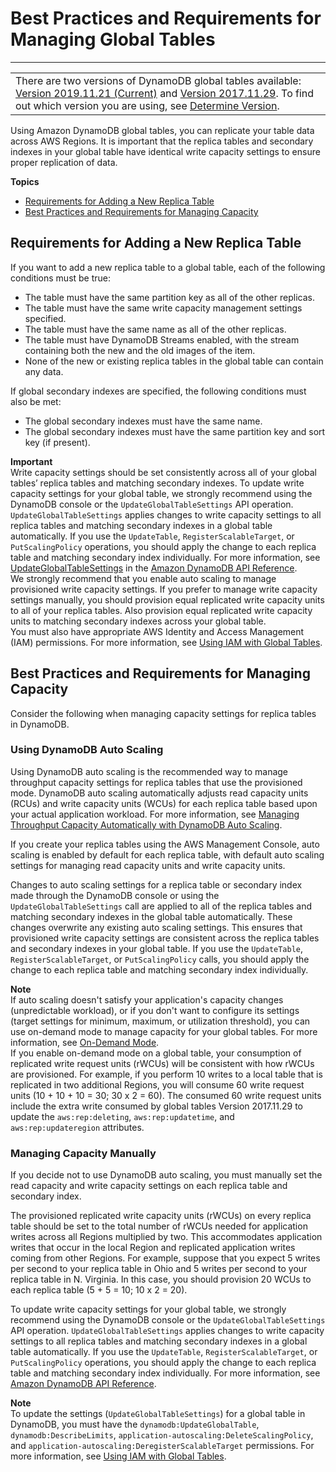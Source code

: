 # Best Practices and Requirements for Managing Global Tables<a name="globaltables_reqs_bestpractices"></a>


****  

|  | 
| --- |
| There are two versions of DynamoDB global tables available: [Version 2019\.11\.21 \(Current\)](globaltables.V2.md) and [Version 2017\.11\.29](globaltables.V1.md)\. To find out which version you are using, see [Determine Version](globaltables.DetermineVersion.md)\. | 

Using Amazon DynamoDB global tables, you can replicate your table data across AWS Regions\. It is important that the replica tables and secondary indexes in your global table have identical write capacity settings to ensure proper replication of data\.

**Topics**
+ [Requirements for Adding a New Replica Table](#globaltables_reqs_bestpractices.requirements)
+ [Best Practices and Requirements for Managing Capacity](#globaltables_reqs_bestpractices.tables)

## Requirements for Adding a New Replica Table<a name="globaltables_reqs_bestpractices.requirements"></a>

If you want to add a new replica table to a global table, each of the following conditions must be true:
+ The table must have the same partition key as all of the other replicas\.
+ The table must have the same write capacity management settings specified\.
+ The table must have the same name as all of the other replicas\.
+ The table must have DynamoDB Streams enabled, with the stream containing both the new and the old images of the item\.
+ None of the new or existing replica tables in the global table can contain any data\.

If global secondary indexes are specified, the following conditions must also be met:
+ The global secondary indexes must have the same name\. 
+ The global secondary indexes must have the same partition key and sort key \(if present\)\. 

**Important**  
 Write capacity settings should be set consistently across all of your global tables’ replica tables and matching secondary indexes\. To update write capacity settings for your global table, we strongly recommend using the DynamoDB console or the `UpdateGlobalTableSettings` API operation\. `UpdateGlobalTableSettings` applies changes to write capacity settings to all replica tables and matching secondary indexes in a global table automatically\. If you use the `UpdateTable`, `RegisterScalableTarget`, or `PutScalingPolicy` operations, you should apply the change to each replica table and matching secondary index individually\. For more information, see [UpdateGlobalTableSettings](https://docs.aws.amazon.com/amazondynamodb/latest/APIReference/API_UpdateGlobalTableSettings.html) in the [Amazon DynamoDB API Reference](https://docs.aws.amazon.com/amazondynamodb/latest/APIReference/)\.   
We strongly recommend that you enable auto scaling to manage provisioned write capacity settings\. If you prefer to manage write capacity settings manually, you should provision equal replicated write capacity units to all of your replica tables\. Also provision equal replicated write capacity units to matching secondary indexes across your global table\.   
You must also have appropriate AWS Identity and Access Management \(IAM\) permissions\. For more information, see [Using IAM with Global Tables](gt_IAM.md)\.

## Best Practices and Requirements for Managing Capacity<a name="globaltables_reqs_bestpractices.tables"></a>

Consider the following when managing capacity settings for replica tables in DynamoDB\.

### Using DynamoDB Auto Scaling<a name="globaltables_reqs_bestpractices.tables.autoscaling"></a>

Using DynamoDB auto scaling is the recommended way to manage throughput capacity settings for replica tables that use the provisioned mode\. DynamoDB auto scaling automatically adjusts read capacity units \(RCUs\) and write capacity units \(WCUs\) for each replica table based upon your actual application workload\. For more information, see [Managing Throughput Capacity Automatically with DynamoDB Auto Scaling](AutoScaling.md)\.

If you create your replica tables using the AWS Management Console, auto scaling is enabled by default for each replica table, with default auto scaling settings for managing read capacity units and write capacity units\.

Changes to auto scaling settings for a replica table or secondary index made through the DynamoDB console or using the `UpdateGlobalTableSettings` call are applied to all of the replica tables and matching secondary indexes in the global table automatically\. These changes overwrite any existing auto scaling settings\. This ensures that provisioned write capacity settings are consistent across the replica tables and secondary indexes in your global table\. If you use the `UpdateTable`, `RegisterScalableTarget`, or `PutScalingPolicy` calls, you should apply the change to each replica table and matching secondary index individually\. 

**Note**  
 If auto scaling doesn't satisfy your application's capacity changes \(unpredictable workload\), or if you don't want to configure its settings \(target settings for minimum, maximum, or utilization threshold\), you can use on\-demand mode to manage capacity for your global tables\. For more information, see [On\-Demand Mode](HowItWorks.ReadWriteCapacityMode.md#HowItWorks.OnDemand)\.   
If you enable on\-demand mode on a global table, your consumption of replicated write request units \(rWCUs\) will be consistent with how rWCUs are provisioned\. For example, if you perform 10 writes to a local table that is replicated in two additional Regions, you will consume 60 write request units \(10 \+ 10 \+ 10 = 30; 30 x 2 = 60\)\. The consumed 60 write request units include the extra write consumed by global tables Version 2017\.11\.29 to update the `aws:rep:deleting`, `aws:rep:updatetime`, and `aws:rep:updateregion` attributes\. 

### Managing Capacity Manually<a name="globaltables_reqs_bestpractices.tables.manual-capacity-management"></a>

If you decide not to use DynamoDB auto scaling, you must manually set the read capacity and write capacity settings on each replica table and secondary index\.

The provisioned replicated write capacity units \(rWCUs\) on every replica table should be set to the total number of rWCUs needed for application writes across all Regions multiplied by two\. This accommodates application writes that occur in the local Region and replicated application writes coming from other Regions\. For example, suppose that you expect 5 writes per second to your replica table in Ohio and 5 writes per second to your replica table in N\. Virginia\. In this case, you should provision 20 WCUs to each replica table \(5 \+ 5 = 10; 10 x 2 = 20\)\.

 To update write capacity settings for your global table, we strongly recommend using the DynamoDB console or the `UpdateGlobalTableSettings` API operation\. `UpdateGlobalTableSettings` applies changes to write capacity settings to all replica tables and matching secondary indexes in a global table automatically\. If you use the `UpdateTable`, `RegisterScalableTarget`, or `PutScalingPolicy` operations, you should apply the change to each replica table and matching secondary index individually\. For more information, see [Amazon DynamoDB API Reference](https://docs.aws.amazon.com/amazondynamodb/latest/APIReference/)\. 

**Note**  
 To update the settings \(`UpdateGlobalTableSettings`\) for a global table in DynamoDB, you must have the `dynamodb:UpdateGlobalTable`, `dynamodb:DescribeLimits`, `application-autoscaling:DeleteScalingPolicy`, and `application-autoscaling:DeregisterScalableTarget` permissions\. For more information, see [Using IAM with Global Tables](gt_IAM.md)\. 